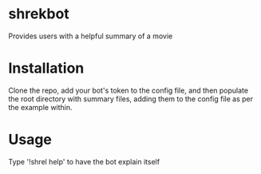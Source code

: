 # shrekbot
Provides users with a helpful summary of a movie

# Installation
Clone the repo, add your bot's token to the config file, and then populate the root directory with summary files, adding them to the config file as per the example within.

# Usage
Type '!shrel help' to have the bot explain itself
